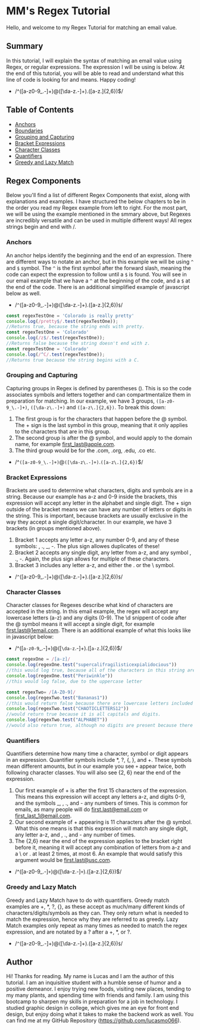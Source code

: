 # MM's Regex Tutorial
Hello, and welcome to my Regex Tutorial for matching an email value.

## Summary
In this tutorial, I will explain the syntax of matching an email value using Regex, or regular expressions. The expression I will be using is below. At the end of this tutorial, you will be able to read and understand what this line of code is looking for and means. Happy coding!
- /^([a-z0-9_\.-]+)@([\da-z\.-]+)\.([a-z\.]{2,6})$/

## Table of Contents
- [Anchors](#anchors)
- [Boundaries](#boundaries)
- [Grouping and Capturing](#grouping-and-capturing)
- [Bracket Expressions](#bracket-expressions)
- [Character Classes](#character-classes)
- [Quantifiers](#quantifiers)
- [Greedy and Lazy Match](#greedy-and-lazy-match)


## Regex Components
Below you'll find a list of different Regex Components that exist, along with explanations and examples. I have structured the below chapters to be in the order you read my Regex example from left to right. For the most part, we will be using the example mentioned in the smmary above, but Regexes are incredibly versatile and can be used in multiple different ways! All regex strings begin and end with /.


### Anchors
An anchor helps identify the beginning and the end of an expression. There are different ways to notate an anchor, but in this example we will be using `^` and `$` symbol. The `^` is the first symbol after the forward slash, meaning the code can expect the expression to follow until a `$` is found. You will see in our email example that we have a `^` at the beginning of the code, and a `$` at the end of the code. There is an additional simplified example of javascript below as well.
- /`^`([a-z0-9_\.-]+)@([\da-z\.-]+)\.([a-z\.]{2,6})`$`/

```js
const regexTestOne = 'Colorado is really pretty'
console.log(/pretty$/.test(regexTestOne));
//Returns true, because the string ends with pretty.
const regexTestOne = 'Colorado'
console.log(/z$/.test(regexTestOne));
//Returns false because the string doesn't end with z.
const regexTestOne = 'Colorado'
console.log(/^C/.test(regexTestOne));
//Returns true because the string begins with a C.
```


### Grouping and Capturing
Capturing groups in Regex is defined by parentheses (). This is so the code associates symbols and letters together and can compartmentalize them in preparation for matching. In our example, we have 3 groups, `([a-z0-9_\.-]+)`, `([\da-z\.-]+)` and `([a-z\.]{2,6})`. To break this down:
1. The first group is for the characters that happen before the @ symbol. The + sign is the last symbol in this group, meaning that it only applies to the characters that are in this group. 
2. The second group is after the @ symbol, and would apply to the domain name, for example first_last@apple.com. 
3. The third group would be for the .com, .org, .edu, .co etc.
- /^`([a-z0-9_\.-]+)`@`([\da-z\.-]+)`\.`([a-z\.]{2,6})`$/


### Bracket Expressions
Brackets are used to determine what characters, digits and symbols are in a string. Because our example has a-z and 0-9 inside the brackets, this expression will accept any letter in the alphabet and single digit. The + sign outside of the bracket means we can have any number of  letters or digits in the string. This is important, because brackets are usually exclusive in the way they accept a single digit/character. In our example, we have 3 brackets (in groups mentioned above). 
1. Bracket 1 accepts any letter a-z, any number 0-9, and any of these symbols: \, ., _, -. The plus sign allowes duplicates of these! 
2. Bracket 2 accepts any single digit, any letter from a-z, and any symbol \, ., -. Again, the plus sign allows for multiple of these characters.
3. Bracket 3 includes any letter a-z, and either the . or the \ symbol.
- /`^`([a-z0-9_\.-]+)@([\da-z\.-]+)\.([a-z\.]{2,6})`$`/


### Character Classes
Character classes for Regexes describe what kind of characters are accepted in the string. In this email example, the regex will accept any lowercase letters (a-z) and any digits (0-9). The \d snippent of code after the @ symbol means it will accept a single digit, for example first.last@1email.com. There is an additional example of what this looks like in javascript below:
- /^([`a-z0-9`_\.-]+)@([`\da-z`\.-]+)\.([`a-z`\.]{2,6})$/

```js
const regexOne = /[a-z]/
console.log(regexOne.test("supercalifragilisticexpialidocious"))
//this would log true, because all of the characters in this string are lowercase letters
console.log(regexOne.test("Periwinkle"))
//this would log false, due to the uppercase letter

const regexTwo= /[A-Z0-9]/
console.log(regexTwo.test("Bananas1"))
//this would return false because there are lowercase letters included
console.log(regexTwo.test("CHAOTICLETTERS12"))
//would return true because it is all capitals and digits.
console.log(regexTwo.test("ALPHABET"))
//would also return true, although no digits are present because there is only uppercase letters.
```


### Quantifiers
Quantifiers determine how many time a character, symbol or digit appears in an expression. Quantifier symbols include *, ?, {, }, and +. These symbols mean different amounts, but in our example you see `+` appear twice, both following character classes. You will also see {2, 6} near the end of the expression.
1. Our first example of + is after the first 15 characters of the expression. This means this expression will accept any letters a-z, and digits 0-9, and the symbols _, \, ., and - any numbers of times. This is common for emails, as many people will do first.last@email.com or first_last_1@email.com.
2. Our second example of + appearing is 11 characters after the @ symbol. What this one means is that this expression will match any single digit, any letter a-z, and \, ., and - any number of times.
3. The {2,6} near the end of the expression applies to the bracket right before it, meaning it will accept any combination of letters from a-z and a \ or . at least 2 times, at most 6. An example that would satisfy this argument would be first.last@usc.com. 
- /^([a-z0-9_\.-]`+`)@([\da-z\.-]`+`)\.([a-z\.]{2,6})$/


### Greedy and Lazy Match
Greedy and Lazy Match have to do with quantifiers. Greedy match examples are +, *, ?, {}, as these accept as much/many different kinds of characters/digits/symbols as they can. They only return what is needed to match the expression, hence why they are referred to as greedy. Lazy Match examples only repeat as many times as needed to match the regex expression, and are notated by a ? after a +, *, or ?.
- /`^`([a-z0-9_\.-]+)@([\da-z\.-]+)\.([a-z\.]{2,6})`$`/


## Author
Hi! Thanks for reading. My name is Lucas and I am the author of this tutorial. I am an inquisitive student with a humble sense of humor and a positive demeanor. I enjoy trying new foods, visiting new places, tending to my many plants, and spending time with friends and family. I am using this bootcamp to sharpen my skills in preparation for a job in technology. I studied graphic design in college, which gives me an eye for front end design, but enjoy doing what it takes to make the backend work as well. You can find me at my GitHub Repository (https://github.com/lucasmo066).